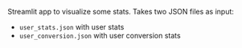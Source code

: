 Streamlit app to visualize some stats.
Takes two JSON files as input:
- `user_stats.json` with user stats
- `user_conversion.json` with user conversion stats